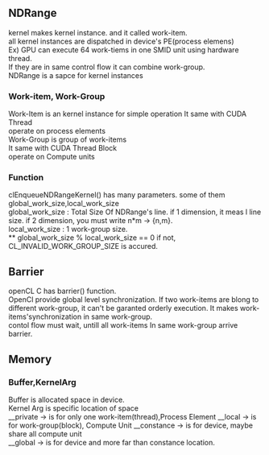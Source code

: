 ## NDRange 
kernel makes kernel instance. and it called work-item.   
all kernel instances are dispatched in device's PE(process elemens)    
Ex) GPU can execute 64 work-tiems in one SMID unit using hardware thread.     
If they are in same control flow it can combine work-group.   
NDRange is a sapce for kernel instances   
### Work-item, Work-Group
Work-Item  is an kernel instance for simple operation
It same with CUDA Thread     
operate on process elements    
Work-Group is group of work-items    
It same with CUDA Thread Block    
operate on Compute units     
### Function    
clEnqueueNDRangeKernel() has many parameters. some of them  global_work_size,local_work_size    
global_work_size : Total Size Of NDRange's line. if 1 dimension, it meas l line size.
if 2 dimension, you must write n*m -> {n,m}.    
local_work_size : 1 work-group size.    
** global_work_size % local_work_size == 0 if not, CL_INVALID_WORK_GROUP_SIZE is accured.     
## Barrier
openCL C has barrier() function.     
OpenCl provide global level synchronization. If two work-items are blong to different work-group, it can't be garanted orderly execution.
It makes work-items'synchronization in same work-group.    
contol flow must wait, untill all work-items In same work-group arrive barrier.
## Memory
### Buffer,KernelArg
Buffer is allocated space in device.    
Kernel Arg is specific location of space    
__private -> is for only one work-item(thread),Process Element
__local -> is for work-group(block), Compute Unit
__constance -> is for device, maybe share all compute unit     
__global -> is for device and more far than constance location.     




